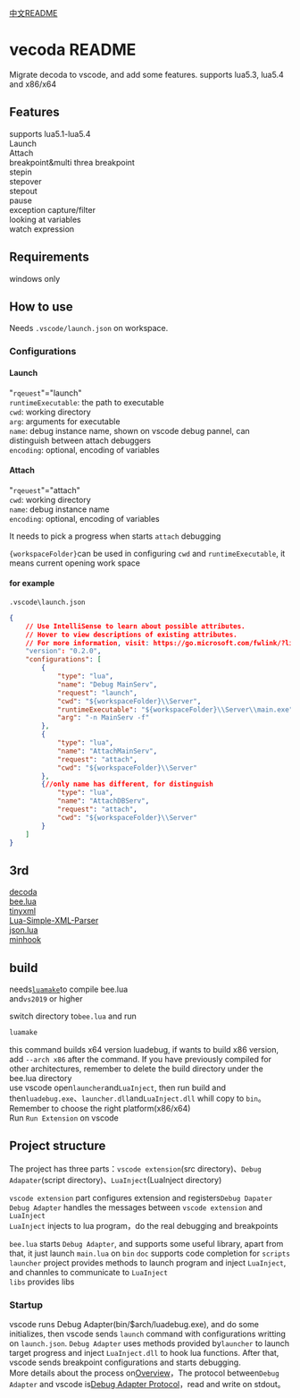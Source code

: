 [中文README](./README_cn.md)
# vecoda README
Migrate decoda to vscode, and add some features. supports lua5.3, lua5.4 and x86/x64

## Features
supports lua5.1-lua5.4    
Launch  
Attach  
breakpoint&multi threa breakpoint  
stepin  
stepover  
stepout  
pause    
exception capture/filter  
looking at variables  
watch expression   

## Requirements

windows only

## How to use
Needs `.vscode/launch.json` on workspace.
### Configurations
#### Launch
"`rqeuest`"="launch"  
`runtimeExecutable`: the path to executable  
`cwd`: working directory  
`arg`: arguments for executable  
`name`: debug instance name, shown on vscode debug pannel, can distinguish between attach debuggers    
`encoding`: optional,  encoding of variables

#### Attach
"`rqeuest`"="attach"  
`cwd`: working directory  
`name`: debug instance name    
`encoding`: optional,  encoding of variables

It needs to pick a progress when starts `attach` debugging

`{workspaceFolder}`can be used in configuring `cwd` and `runtimeExecutable`, it means current opening work space

#### for example
`.vscode\launch.json`
```json
{
    // Use IntelliSense to learn about possible attributes.
    // Hover to view descriptions of existing attributes.
    // For more information, visit: https://go.microsoft.com/fwlink/?linkid=830387
    "version": "0.2.0",
    "configurations": [
        {
            "type": "lua",
            "name": "Debug MainServ",
            "request": "launch",
            "cwd": "${workspaceFolder}\\Server",
            "runtimeExecutable": "${workspaceFolder}\\Server\\main.exe",
            "arg": "-n MainServ -f"
        },
        {
            "type": "lua",
            "name": "AttachMainServ",
            "request": "attach",
            "cwd": "${workspaceFolder}\\Server"
        },
        {//only name has different, for distinguish
            "type": "lua",
            "name": "AttachDBServ",
            "request": "attach",
            "cwd": "${workspaceFolder}\\Server"
        }
    ]
}
```

## 3rd
[decoda](https://github.com/unknownworlds/decoda)  
[bee.lua](https://github.com/actboy168/bee.lua)  
[tinyxml](https://github.com/vmayoral/tinyxml)  
[Lua-Simple-XML-Parser](https://github.com/Cluain/Lua-Simple-XML-Parser)  
[json.lua](https://github.com/actboy168/json.lua)    
[minhook](https://github.com/TsudaKageyu/minhook)

## build
needs[`luamake`](https://github.com/actboy168/luamake)to compile bee.lua  
and`vs2019` or higher

switch directory to`bee.lua` and run
```bat
luamake
```

this command builds x64 version luadebug, if wants to build x86 version, add `--arch x86` after the command. If you have previously compiled for other architectures, remember to delete the build directory under the bee.lua directory   
use vscode open`launcher`and`LuaInject`, then run build and then`luadebug.exe`、`launcher.dll`and`LuaInject.dll` whill copy to `bin`。  
Remember to choose the right platform(x86/x64)    
Run `Run Extension` on vscode

## Project structure
The project has three parts：`vscode extension`(src directory)、`Debug Adapater`(script directory)、`LuaInject`(LuaInject directory)

`vscode extension` part configures extension and registers`Debug Dapater`  
`Debug Adapter` handles the messages between `vscode extension` and `LuaInject`    
`LuaInject` injects to lua program，do the real debugging and breakpoints

`bee.lua` starts `Debug Adapter`, and supports some useful library, apart from that, it just launch `main.lua` on `bin`
`doc` supports code completion for `scripts`   
`launcher` project provides methods to launch program and inject `LuaInject`, and channles to communicate to `LuaInject`  
`libs` provides libs

### Startup
vscode runs Debug Adapter(bin/$arch/luadebug.exe), and do some initializes, then vscode sends `launch` command with configurations writting on `launch.json`. `Debug Adapter` uses methods provided by`launcher` to launch target progress and inject `LuaInject.dll` to hook lua functions. After that, vscode sends breakpoint configurations and starts debugging.    
More details about the process on[Overview](https://microsoft.github.io/debug-adapter-protocol/overview)，The protocol between`Debug Adapter` and vscode is[Debug Adapter Protocol](https://microsoft.github.io/debug-adapter-protocol/specification)，read and write on stdout。